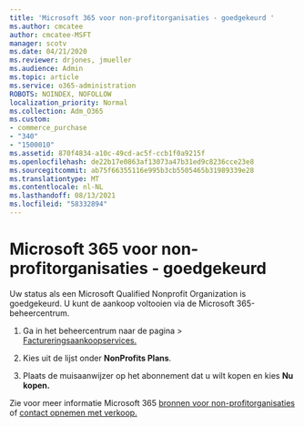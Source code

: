 ```yaml
---
title: 'Microsoft 365 voor non-profitorganisaties - goedgekeurd '
ms.author: cmcatee
author: cmcatee-MSFT
manager: scotv
ms.date: 04/21/2020
ms.reviewer: drjones, jmueller
ms.audience: Admin
ms.topic: article
ms.service: o365-administration
ROBOTS: NOINDEX, NOFOLLOW
localization_priority: Normal
ms.collection: Adm_O365
ms.custom:
- commerce_purchase
- "340"
- "1500010"
ms.assetid: 870f4834-a10c-49cd-ac5f-ccb1f0a9215f
ms.openlocfilehash: de22b17e0863af13073a47b31ed9c8236cce23e8
ms.sourcegitcommit: ab75f66355116e995b3cb5505465b31989339e28
ms.translationtype: MT
ms.contentlocale: nl-NL
ms.lasthandoff: 08/13/2021
ms.locfileid: "58332894"
---
```

# <a name="microsoft-365-for-nonprofits---approved"></a>Microsoft 365 voor non-profitorganisaties - goedgekeurd

Uw status als een Microsoft Qualified Nonprofit Organization is goedgekeurd. U kunt de aankoop voltooien via de Microsoft 365-beheercentrum.

1. Ga in het beheercentrum naar de pagina  \> [Factureringsaankoopservices.](https://go.microsoft.com/fwlink/p/?linkid=868433)

2. Kies uit de lijst onder **NonProfits Plans**.

3. Plaats de muisaanwijzer op het abonnement dat u wilt kopen en kies **Nu kopen.**

Zie voor meer informatie Microsoft 365 [bronnen voor non-profitorganisaties](https://www.microsoft.com/nonprofits/microsoft-365) of [contact opnemen met verkoop.](https://www.microsoft.com/nonprofits/contact-us)
